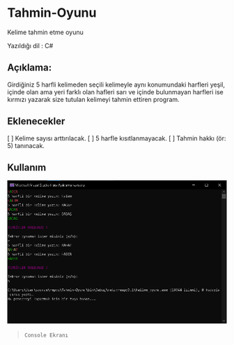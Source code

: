 # Tahmin-Oyunu
Kelime tahmin etme oyunu

Yazıldığı dil : C#

## Açıklama:
Girdiğiniz 5 harfli kelimeden seçili kelimeyle aynı konumundaki harfleri yeşil, içinde olan ama yeri farklı olan hafleri sarı ve içinde bulunmayan harfleri ise kırmızı yazarak size tutulan kelimeyi tahmin ettiren program.


## Eklenecekler
[ ] Kelime sayısı arttırılacak.
[ ] 5 harfle kısıtlanmayacak.
[ ] Tahmin hakkı (ör: 5) tanınacak.


## Kullanım

![Console Ekranı](https://github.com/Hamza-Eren/Tahmin-Oyunu/blob/main/kullanım/ornek.png)
> `Console Ekranı`
